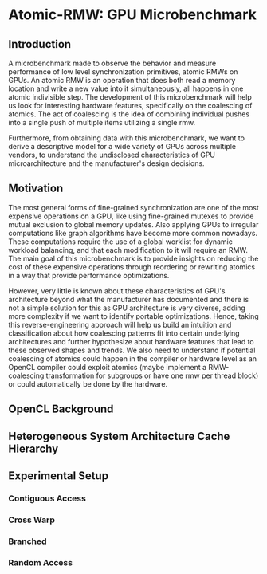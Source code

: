 # Atomic-RMW: GPU Microbenchmark 

## Introduction
A microbenchmark made to observe the behavior and measure performance of low level synchronization primitives, atomic RMWs on GPUs. An atomic RMW is an operation that does both read a memory location and write a new value into it simultaneously, all happens in one atomic indivisible step. The development of this microbenchmark will help us look for interesting hardware features, specifically on the coalescing of atomics. The act of coalescing is the idea of combining individual pushes into a single push of multiple items utilizing a single rmw. 

Furthermore, from obtaining data with this microbenchmark, we want to derive a descriptive model for a wide variety of GPUs across multiple vendors, to understand the undisclosed characteristics of GPU microarchitecture and the manufacturer's design decisions.

## Motivation
The most general forms of fine-grained synchronization are one of the most expensive operations on a GPU, like using fine-grained mutexes to provide mutual exclusion to global memory updates. Also applying GPUs to irregular computations like graph algorithms have become more common nowadays. These computations require the use of a global worklist for dynamic workload balancing, and that each modification to it will require an RMW. The main goal of this microbenchmark is to provide insights on reducing the cost of these expensive operations through reordering or rewriting atomics in a way that provide performance optimizations. 

However, very little is known about these characteristics of GPU's architecture beyond what the manufacturer has documented and there is not a simple solution for this as GPU architecture is very diverse, adding more complexity if we want to identify portable optimizations. Hence, taking this reverse-engineering approach will help us build an intuition and classification about how coalescing patterns fit into certain underlying architectures and further hypothesize about hardware features that lead to these observed shapes and trends. We also need to understand if potential coalescing of atomics could happen in the compiler or hardware level as an OpenCL compiler could exploit atomics (maybe implement a RMW-coalescing transformation for subgroups or have one rmw per thread block) or could automatically be done by the hardware. 

## OpenCL Background


## Heterogeneous System Architecture Cache Hierarchy


## Experimental Setup


### Contiguous Access


### Cross Warp


### Branched


### Random Access 


